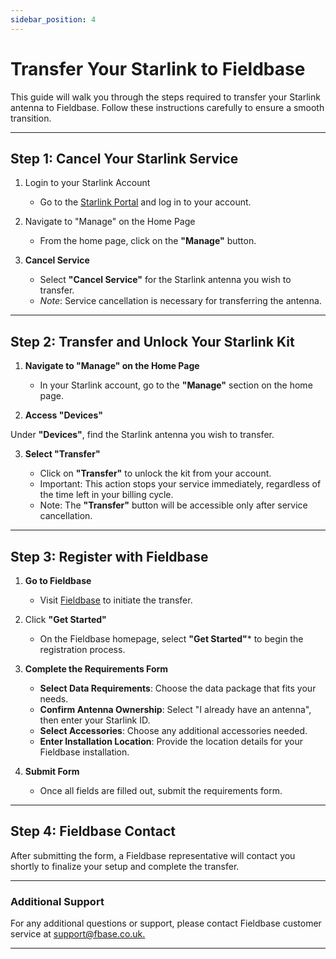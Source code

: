 ```yaml
---
sidebar_position: 4
---
```


# Transfer Your Starlink to Fieldbase

This guide will walk you through the steps required to transfer your Starlink antenna to Fieldbase. Follow these instructions carefully to ensure a smooth transition.

---

## Step 1: Cancel Your Starlink Service

1. Login to your Starlink Account
   - Go to the [Starlink Portal](https://www.starlink.com/) and log in to your account.

2. Navigate to "Manage" on the Home Page
   - From the home page, click on the **"Manage"** button.

3. **Cancel Service**
   - Select **"Cancel Service"** for the Starlink antenna you wish to transfer.
   - *Note*: Service cancellation is necessary for transferring the antenna.

---

## Step 2: Transfer and Unlock Your Starlink Kit

1. **Navigate to "Manage" on the Home Page**
    - In your Starlink account, go to the **"Manage"** section on the home page.

2. **Access "Devices"**

Under **"Devices"**, find the Starlink antenna you wish to transfer.

3. **Select "Transfer"**

     - Click on **"Transfer"** to unlock the kit from your account.
     - Important: This action stops your service immediately, regardless of the time left in your billing cycle.
     - Note: The **"Transfer"** button will be accessible only after service cancellation.
     
---

## Step 3: Register with Fieldbase

1. **Go to Fieldbase**

    - Visit [Fieldbase](https://Fieldbase.CO.UK.com/) to initiate the transfer.
2. Click **"Get Started"**

    - On the Fieldbase homepage, select **"Get Started"*** to begin the registration process.

3. **Complete the Requirements Form**
    - **Select Data Requirements**: Choose the data package that fits your needs.
    - **Confirm Antenna Ownership**: Select "I already have an antenna", then enter your Starlink ID.
    - **Select Accessories**: Choose any additional accessories needed.
    - **Enter Installation Location**: Provide the location details for your Fieldbase installation.
4.  **Submit Form**
    - Once all fields are filled out, submit the requirements form.

---

## Step 4: Fieldbase Contact
After submitting the form, a Fieldbase representative will contact you shortly to finalize your setup and complete the transfer.

---

 ### Additional Support
For any additional questions or support, please contact Fieldbase customer service at [support@fbase.co.uk.](mailto:support@fbase.co.uk.)

---

